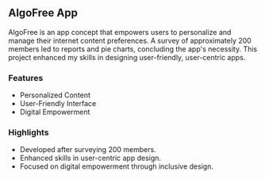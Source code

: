 ## AlgoFree App

AlgoFree is an app concept that empowers users to personalize and manage their internet content preferences. A survey of approximately 200 members led to reports and pie charts, concluding the app's necessity. This project enhanced my skills in designing user-friendly, user-centric apps.

### Features
- Personalized Content
- User-Friendly Interface
- Digital Empowerment

### Highlights
- Developed after surveying 200 members.
- Enhanced skills in user-centric app design.
- Focused on digital empowerment through inclusive design.
